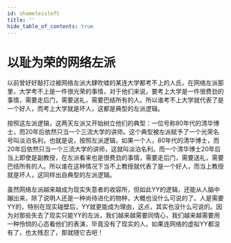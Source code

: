 ```yaml
---
id: shamelessleft
title: ''
hide_table_of_contents: true
---
```


# 以耻为荣的网络左派

以前曾好好敲打过被网络左派大肆吹嘘的某连大学都考不上的人氏，在网络左派那里，大学考不上是一件很光荣的事情，对于他们来说，要考上大学是一件很费劲的事情，需要走后门，需要送礼，需要巴结所有的人。所以谁考不上大学就代表了是一个好人，而考上大学就是坏人，这都是典型的左派逻辑。

按照这左派逻辑，这两天左派又开始树立他们的典型：一位号称80年代的清华博士，而20年后依然只当一个三流大学的讲师。这个典型被左派赋予了一个光荣名号叫淡泊名利，也就是说，按照左派逻辑，如果一个人，80年代的清华博士，而20年后依然只当一个三流大学的讲师，这就叫淡泊名利。而一个清华博士20年后当上即使是副教授，在左派看来也是很费劲的事情，需要走后门，需要送礼，需要巴结所有的人。所以谁在这种情况下当不上教授就代表了是一个好人，而当上教授就是坏人，这同样出自典型的左派逻辑。

虽然网络左派越来越成为现实失意者的收容所，但如此YY的逻辑，还能从人脑中蹦出来，除了说明人还是一种尚待进化的物种，大概也没什么可说的了。人是需要 YY的，特别在现实碰壁后，YY就更能成为理由，这点，其实也没什么可说的。因为对那些失去了现实只能YY的左派，我们越来越需要同情心，我们越来越需要用一种怜悯的心态看他们的表演，毕竟没有了现实的人，如果连网络的虚拟YY都没有了，也太残忍了，那就随它去吧！